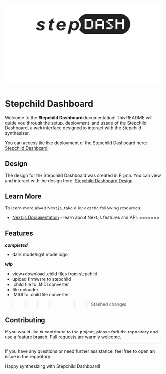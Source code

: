 ![Stepchild Light Mode Logo](readme/stepdash-light-mode-cover.svg#gh-light-mode-only)
![Stepchild Dark Mode Logo](readme/stepdash-dark-mode-cover.svg#gh-dark-mode-only)

# Stepchild Dashboard

Welcome to the **Stepchild Dashboard** documentation! This README will guide you through the setup, deployment, and usage of the Stepchild Dashboard, a web interface designed to interact with the Stepchild synthesizer.

You can access the live deployment of the Stepchild Dashboard here: [Stepchild Dashboard](https://kaihenthorniwane.github.io/stepchild-dashboard/)

## Design

The design for the Stepchild Dashboard was created in Figma. You can view and interact with the design here: [Stepchild Dashboard Design](https://www.figma.com/design/n6f15mPDbrMVBgBFpAwCPI/Stepchild-Design?node-id=0-1&t=VwxHOyXzTkXXDmrC-1)

## Learn More

To learn more about Next.js, take a look at the following resources:

- [Next.js Documentation](https://nextjs.org/docs) - learn about Next.js features and API.
=======
## Features
***completed***
- dark mode/light mode logo

***wip***
- view+download .child files from stepchild
- upload firmware to stepchild
- .child file to .MIDI converter
- file uploader
- .MIDI to .child file converter
>>>>>>> Stashed changes

## Contributing

If you would like to contribute to the project, please fork the repository and use a feature branch. Pull requests are warmly welcome.

---

If you have any questions or need further assistance, feel free to open an issue in the repository.

Happy synthesizing with Stepchild Dashboard!

